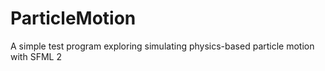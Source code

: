 # ParticleMotion
A simple test program exploring simulating physics-based particle motion with SFML 2
